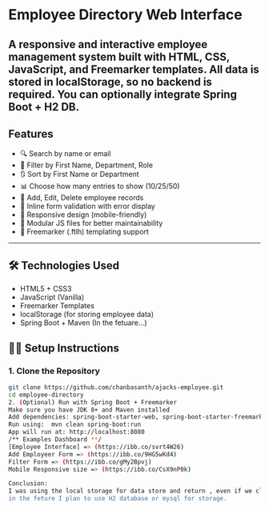# Employee Directory Web Interface
A responsive and interactive employee management system built with **HTML**, **CSS**, **JavaScript**, and **Freemarker templates**.
All data is stored in **localStorage**, so no backend is required. You can optionally integrate Spring Boot + H2 DB.
---
## Features
- 🔍 Search by name or email
- 🧪 Filter by First Name, Department, Role
- 🔃 Sort by First Name or Department
- 📊 Choose how many entries to show (10/25/50)
- 📝 Add, Edit, Delete employee records
- 💬 Inline form validation with error display
- 📱 Responsive design (mobile-friendly)
- 📁 Modular JS files for better maintainability
- 🧾 Freemarker (.ftlh) templating support
---
## 🛠️ Technologies Used
- HTML5 + CSS3
- JavaScript (Vanilla)
- Freemarker Templates
- localStorage (for storing employee data)
- Spring Boot + Maven (In the fetuare...) 

## 🧑‍💻 Setup Instructions
### 1. Clone the Repository
```bash
git clone https://github.com/chanbasanth/ajacks-employee.git
cd employee-directory
2. (Optional) Run with Spring Boot + Freemarker
Make sure you have JDK 8+ and Maven installed
Add dependencies: spring-boot-starter-web, spring-boot-starter-freemarker
Run using:  mvn clean spring-boot:run
App will run at: http://localhost:8080
/** Examples Dashboard **/
[Employee Interface] => (https://ibb.co/svrt4W26) 
Add Employeer Form => (https://ibb.co/9HG5wKd4)
Filter Form => (https://ibb.co/gMy2Bpvj)
Mobile Responsive size => (https://ibb.co/CsX9nP0k)

Conclusion:  
I was using the local storage for data store and return , even if we close the application the data will be save it won't erase.
in the feture I plan to use H2 database or mysql for storage. 

